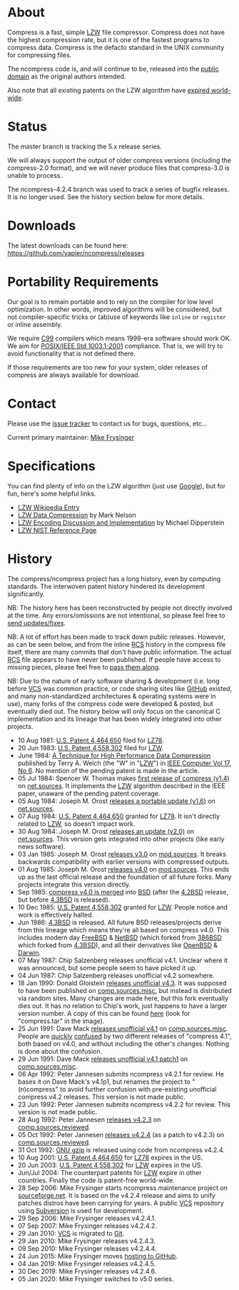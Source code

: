 # About

Compress is a fast, simple [LZW] file compressor.
Compress does not have the highest compression rate, but it is one of the
fastest programs to compress data.
Compress is the defacto standard in the UNIX community for compressing files.

The ncompress code is, and will continue to be, released into the
[public domain] as the original authors intended.

Also note that all existing patents on the LZW algorithm have
[expired world-wide](https://en.wikipedia.org/wiki/LZW#Patents).

# Status

The master branch is tracking the 5.x release series.

We will always support the output of older compress versions (including the
compress-2.0 format), and we will never produce files that compress-3.0 is
unable to process.

The ncompress-4.2.4 branch was used to track a series of bugfix releases.
It is no longer used.  See the history section below for more details.

# Downloads

The latest downloads can be found here:
<https://github.com/vapier/ncompress/releases>

# Portability Requirements

Our goal is to remain portable and to rely on the compiler for low level
optimization.  In other words, improved algorithms will be considered, but not
compiler-specific tricks or (ab)use of keywords like `inline` or `register` or
inline assembly.

We require [C99] compilers which means 1999-era software should work OK.
We aim for [POSIX/IEEE Std 1003.1-2001][POSIX-2001] compliance.
That is, we will try to avoid functionality that is not defined there.

If those requirements are too new for your system, older releases of compress
are always available for download.

[C99]: https://en.wikipedia.org/wiki/C99
[POSIX-2001]: https://pubs.opengroup.org/onlinepubs/009695399/

# Contact

Please use the [issue tracker][tracker] to contact us for bugs, questions, etc...

Current primary maintainer:
<a href="mailto:vapier@gmail.com">Mike Frysinger</a>

# Specifications

You can find plenty of info on the LZW algorithm (just use
[Google](https://www.google.com/search?q=lzw)), but for fun, here's some helpful
links.

* [LZW Wikipedia Entry][LZW]
* [LZW Data Compression](https://www.dogma.net/markn/articles/lzw/lzw.htm) by Mark Nelson
* [LZW Encoding Discussion and Implementation](http://michael.dipperstein.com/lzw) by Michael Dipperstein
* [LZW NIST Reference Page](https://www.nist.gov/dads/HTML/lempelZivWelch.html)

# History

The compress/ncompress project has a long history, even by computing standards.
The interwoven patent history hindered its development significantly.

NB: The history here has been reconstructed by people not directly involved at
the time.  Any errors/omissions are not intentional, so please feel free to
[send updates/fixes][tracker].

NB: A lot of effort has been made to track down public releases.  However, as
can be seen below, and from the inline [RCS] history in the compress file
itself, there are many commits that don't have public information.  The actual
[RCS] file appears to have never been published.  If people have access to
missing pieces, please feel free to [pass them along][tracker].

NB: Due to the nature of early software sharing & development (i.e. long before
[VCS] was common practice, or code sharing sites like [GitHub] existed, and many
non-standardized architectures & operating systems were in use), many forks of
the compress code were developed & posted, but eventually died out.  The history
below will only focus on the canonical C implementation and its lineage that has
been widely integrated into other projects.

* 10 Aug 1981: [U.S. Patent 4,464,650] filed for [LZ78].
* 20 Jun 1983: [U.S. Patent 4,558,302] filed for [LZW].
* June 1984: [A Technique for High Performance Data Compression] published by
  Terry A. Welch (the "W" in "[LZW]") in [IEEE Computer Vol 17, No 6].  No
  mention of the pending patent is made in the article.
* 05 Jul 1984: Spencer W. Thomas makes [first release of compress (v1.4)][1.4]
  on [net.sources].  It implements the [LZW] algorithm described in the IEEE
  paper, unaware of the pending patent coverage.
* 05 Aug 1984: Joseph M. Orost [releases a portable update (v1.6)][1.6] on
  [net.sources].
* 07 Aug 1984: [U.S. Patent 4,464,650] granted for [LZ78].  It isn't directly
  related to [LZW], so doesn't impact work.
* 30 Aug 1984: Joseph M. Orost [releases an update (v2.0)][2.0] on
  [net.sources].  This version gets integrated into other projects (like early
  news software).
* 03 Jan 1985: Joseph M. Orost [releases v3.0][3.0] on [mod.sources].  It breaks
  backwards compatibility with earlier versions with compressed outputs.
* 01 Aug 1985: Joseph M. Orost [releases v4.0][4.0] on [mod.sources].  This ends
  up as the last official release and the foundation of all future forks.  Many
  projects integrate this version directly.
* Sep 1985: [compress v4.0 is merged][BSD-compress-merge] into [BSD]
  (after the [4.2BSD] release, but before [4.3BSD] is released).
* 10 Dec 1985: [U.S. Patent 4,558,302] granted for [LZW].  People notice and
  work is effectively halted.
* Jun 1986: [4.3BSD] is released.  All future BSD releases/projects derive from
  this lineage which means they're all based on compress v4.0.  This includes
  modern day [FreeBSD] & [NetBSD] (which forked from [386BSD] which forked from
  [4.3BSD]), and all their derivatives like [OpenBSD] & [Darwin].
* 07 May 1987: Chip Salzenberg releases unofficial v4.1.  Unclear where it was
  announced, but some people seem to have picked it up.
* 04 Jun 1987: Chip Salzenberg releases unofficial v4.2 somewhere.
* 18 Jan 1990: Donald Gloistein [releases unofficial v4.3][4.3-dead].  It was
  supposed to have been published on [comp.sources.misc], but instead is
  distributed via random sites. Many changes are made here, but this fork
  eventually dies out.  It has no relation to Chip's work, just happens to have
  a larger version number.  A copy of this can be found [here][walnut-iso] (look
  for "compress.tar" in the image).
* 25 Jun 1991: Dave Mack [releases unofficial v4.1][4.1] on [comp.sources.misc].
  People are [quickly][confuse1] [confused][confuse2] by two different releases
  of "compress 4.1", both based on v4.0, and without including the other's
  changes.  Nothing is done about the confusion.
* 29 Jun 1991: Dave Mack [releases unofficial v4.1 patch1][4.1p1] on
  [comp.sources.misc].
* 06 Apr 1992: Peter Jannesen submits ncompress v4.2.1 for review.  He bases it
  on Dave Mack's v4.1p1, but renames the project to "(n)compress" to avoid
  further confusion with pre-existing unofficial compress v4.2 releases.
  This version is not made public.
* 23 Jun 1992: Peter Jannesen submits ncompress v4.2.2 for review.
  This version is not made public.
* 28 Aug 1992: Peter Jannesen [releases v4.2.3][4.2.3] on
  [comp.sources.reviewed].
* 05 Oct 1992: Peter Jannesen [releases v4.2.4][4.2.4] (as a patch to v4.2.3)
  on [comp.sources.reviewed].
* 31 Oct 1992: [GNU gzip] is released using code from ncompress v4.2.4.
* 10 Aug 2001: [U.S. Patent 4,464,650] for [LZ78] expires in the US.
* 20 Jun 2003: [U.S. Patent 4,558,302] for [LZW] expires in the US.
* Jun/Jul 2004: The counterpart patents for [LZW] expire in other countries.
  Finally the code is patent-free world-wide.
* 28 Sep 2006: Mike Frysinger starts ncompress maintenance project on
  [sourceforge.net](https://sf.net/p/ncompress/).  It is based on the v4.2.4
  release and aims to unify patches distros have been carrying for years.
  A public [VCS] repository using [Subversion] is used for development.
* 29 Sep 2006: Mike Frysinger releases v4.2.4.1.
* 07 Sep 2007: Mike Frysinger releases v4.2.4.2.
* 29 Jan 2010: [VCS] is migrated to [Git].
* 29 Jan 2010: Mike Frysinger releases v4.2.4.3.
* 09 Sep 2010: Mike Frysinger releases v4.2.4.4.
* 24 Jun 2015: Mike Frysinger moves
  [hosting to GitHub](https://github.com/vapier/ncompress/).
* 04 Jan 2019: Mike Frysinger releases v4.2.4.5.
* 30 Dec 2019: Mike Frysinger releases v4.2.4.6.
* 05 Jan 2020: Mike Frysinger switches to v5.0 series.

[1.4]: https://groups.google.com/d/topic/net.sources/fonve4JCDpQ/discussion
[1.6]: https://groups.google.com/d/topic/net.sources/mXX0Ic7sPgg/discussion
[2.0]: https://groups.google.com/d/topic/net.sources/O-fDfsSluL0/discussion
[3.0]: https://groups.google.com/d/topic/mod.sources/fCpRnZZ2GBw/discussion
[4.0]: https://groups.google.com/d/topic/mod.sources/rMlKWGkEfFs/discussion
[4.1]: https://groups.google.com/d/topic/comp.sources.misc/gCgF0Zo1vp0/discussion
[4.1p1]: https://groups.google.com/d/topic/comp.sources.misc/dov5AFo1rDI/discussion
[4.2.3]: https://groups.google.com/d/topic/comp.sources.reviewed/9Cn4WTNOeoo/discussion
[4.2.4]: https://groups.google.com/d/topic/comp.sources.reviewed/39UrQ3iywAA/discussion
[4.3-dead]: https://groups.google.com/d/msg/comp.sources.bugs/nsa_VVpnkJs/96p7OirdHg4J
[confuse1]: https://groups.google.com/d/msg/comp.sources.bugs/Qh9Fol0By_k/mY2GDjjiulQJ
[confuse2]: https://groups.google.com/d/topic/comp.sources.bugs/nsa_VVpnkJs/discussion
[walnut-iso]: https://archive.org/details/CDROM_March92

[A Technique for High Performance Data Compression]: https://www.cs.duke.edu/courses/spring03/cps296.5/papers/welch_1984_technique_for.pdf
[386BSD]: https://en.wikipedia.org/wiki/386BSD
[4.2BSD]: https://en.wikipedia.org/wiki/History_of_the_Berkeley_Software_Distribution#4.2BSD
[4.3BSD]: https://en.wikipedia.org/wiki/History_of_the_Berkeley_Software_Distribution#4.3BSD
[BSD]: https://en.wikipedia.org/wiki/BSD
[BSD-compress-merge]: https://minnie.tuhs.org/cgi-bin/utree.pl?file=4.3BSD/usr/src/ucb/compress/compress.c
[Darwin]: https://en.wikipedia.org/wiki/Darwin_(operating_system)
[FreeBSD]: https://en.wikipedia.org/wiki/FreeBSD
[NetBSD]: https://en.wikipedia.org/wiki/NetBSD
[OpenBSD]: https://en.wikipedia.org/wiki/OpenBSD
[GNU gzip]: https://www.gnu.org/software/gzip/
[IEEE Computer Vol 17, No 6]: https://ieeexplore.ieee.org/document/1659158
[LZ78]: https://en.wikipedia.org/wiki/LZ78
[LZW]: https://en.wikipedia.org/wiki/LZW
[public domain]: https://en.wikipedia.org/wiki/Public_domain
[U.S. Patent 4,464,650]: https://patents.google.com/patent/US4464650
[U.S. Patent 4,558,302]: https://patents.google.com/patent/US4558302
[comp.sources.misc]: https://groups.google.com/forum/#!forum/comp.sources.misc
[comp.sources.reviewed]: https://groups.google.com/forum/#!forum/comp.sources.reviewed
[mod.sources]: https://groups.google.com/forum/#!forum/mod.sources
[net.sources]: https://groups.google.com/forum/#!forum/net.sources
[tracker]: https://github.com/vapier/ncompress/issues
[Git]: https://en.wikipedia.org/wiki/Git
[RCS]: https://en.wikipedia.org/wiki/Revision_Control_System
[Subversion]: https://en.wikipedia.org/wiki/Apache_Subversion
[VCS]: https://en.wikipedia.org/wiki/Version_control_system
[GitHub]: https://github.com/
